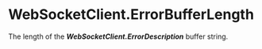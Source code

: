 # WebSocketClient.ErrorBufferLength

The length of the ***WebSocketClient.ErrorDescription*** buffer string.
